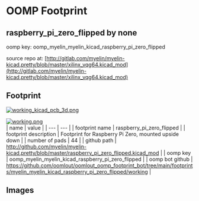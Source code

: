 # OOMP Footprint  
## raspberry_pi_zero_flipped  by none  
  
oomp key: oomp_myelin_myelin_kicad_raspberry_pi_zero_flipped  
  
source repo at: [http://gitlab.com/myelin/myelin-kicad.pretty/blob/master/xilinx_vqg64.kicad_mod](http://gitlab.com/myelin/myelin-kicad.pretty/blob/master/xilinx_vqg64.kicad_mod)  
## Footprint  
  
[![working_kicad_pcb_3d.png](working_kicad_pcb_3d_600.png)](working_kicad_pcb_3d.png)  
  
[![working.png](working_600.png)](working.png)  
| name | value | 
| --- | --- | 
| footprint name | raspberry_pi_zero_flipped | 
| footprint description | Footprint for Raspberry Pi Zero, mounted upside down | 
| number of pads | 44 | 
| github path | http://github.com/myelin/myelin-kicad.pretty/blob/master/raspberry_pi_zero_flipped.kicad_mod | 
| oomp key | oomp_myelin_myelin_kicad_raspberry_pi_zero_flipped | 
| oomp bot github | https://github.com/oomlout/oomlout_oomp_footprint_bot/tree/main/footprints/myelin_myelin_kicad_raspberry_pi_zero_flipped/working | 
## Images  
